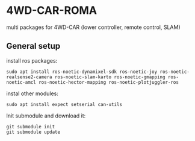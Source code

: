 # 4WD-CAR-ROMA
multi packages for 4WD-CAR (lower controller, remote control, SLAM)


## General setup
install ros packages:

    sudo apt install ros-noetic-dynamixel-sdk ros-noetic-joy ros-noetic-realsense2-camera ros-noetic-slam-karto ros-noetic-gmapping ros-noetic-amcl ros-noetic-hector-mapping ros-noetic-plotjuggler-ros
instal other modules:

    sudo apt install expect setserial can-utils
Init submodule and download it:

    git submodule init 
    git submodule update 


##